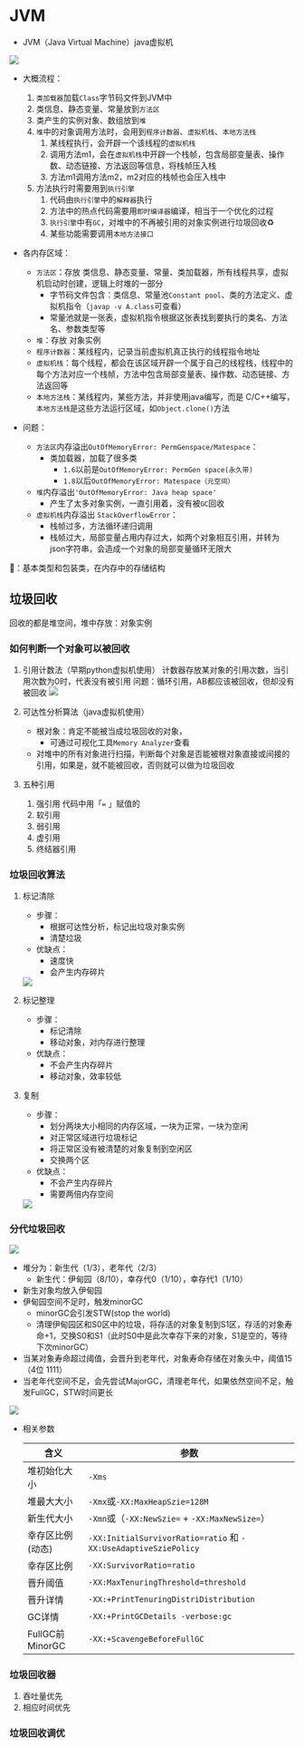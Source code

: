 # JVM

* JVM（Java Virtual Machine）java虚拟机
<img src='./images/2.png'>

* 大概流程：
    1. `类加载器`加载`Class`字节码文件到JVM中
    2. 类信息、静态变量、常量放到`方法区`
    3. 类产生的实例对象、数组放到`堆`
    4. `堆`中的对象调用方法时，会用到`程序计数器`、`虚拟机栈`、`本地方法栈`
        1. 某线程执行，会开辟一个该线程的`虚拟机栈`
        2. 调用方法m1，会在`虚拟机栈`中开辟一个栈帧，包含局部变量表、操作数、动态链接、方法返回等信息，将栈帧压入栈
        3. 方法m1调用方法m2，m2对应的栈帧也会压入栈中
    5. 方法执行时需要用到`执行引擎`
        1. 代码由`执行引擎`中的`解释器`执行
        2. 方法中的热点代码需要用`即时编译器`编译，相当于一个优化的过程
        3. `执行引擎`中有`GC`，对堆中的不再被引用的对象实例进行垃圾回收♻️
        4. 某些功能需要调用`本地方法接口`
* 各内存区域：
    * `方法区`：存放 类信息、静态变量、常量、类加载器，所有线程共享，虚拟机启动时创建，逻辑上时堆的一部分
        * 字节码文件包含：类信息、常量池`Constant pool`、类的方法定义、虚拟机指令（`javap -v A.class`可查看）
        * 常量池就是一张表，虚拟机指令根据这张表找到要执行的类名、方法名、参数类型等
    * `堆`：存放 对象实例
    * `程序计数器`：某线程内，记录当前虚拟机真正执行的线程指令地址
    * `虚拟机栈`：每个线程，都会在该区域开辟一个属于自己的线程栈，线程中的每个方法对应一个栈帧，方法中包含局部变量表、操作数、动态链接、方法返回等
    * `本地方法栈`：某线程内，某些方法，并非使用java编写，而是
C/C++编写，`本地方法栈`是这些方法运行区域，如`Object.clone()`方法
    
* 问题：
     * `方法区`内存溢出`OutOfMemoryError: PermGenspace/Matespace`：
        * 类加载器，加载了很多类
            * `1.6`以前是`OutOfMemoryError: PermGen space(永久带)`
            * `1.8`以后`OutOfMemoryError: Matespace（元空间）`
    * `堆`内存溢出`'OutOfMemoryError: Java heap space'`
        * 产生了太多对象实例，一直引用着，没有被`GC`回收
     * `虚拟机栈`内存溢出 `StackOverflowError`：
        * 栈帧过多，方法循环递归调用
        * 栈帧过大，局部变量占用内存过大，如两个对象相互引用，并转为json字符串，会造成一个对象的局部变量循环无限大

🤔️：基本类型和包装类，在内存中的存储结构

## 垃圾回收
回收的都是堆空间，堆中存放：对象实例
### 如何判断一个对象可以被回收
1. 引用计数法（早期python虚拟机使用）
    计数器存放某对象的引用次数，当引用次数为0时，代表没有被引用
    问题：循环引用，AB都应该被回收，但却没有被回收
    <img src='./images/3.png'>

1. 可达性分析算法（java虚拟机使用）
    * 根对象：肯定不能被当成垃圾回收的对象，
        * 可通过可视化工具`Memory Analyzer`查看
    * 对堆中的所有对象进行扫描，判断每个对象是否能被根对象直接或间接的引用，如果是，就不能被回收，否则就可以做为垃圾回收
2. 五种引用
    1. 强引用
        代码中用「`=` 」赋值的
    2. 软引用
    3. 弱引用
    4. 虚引用
    5. 终结器引用

### 垃圾回收算法
1. 标记清除
    * 步骤：
        * 根据可达性分析，标记出垃圾对象实例
        * 清楚垃圾
    * 优缺点：
        * 速度快
        * 会产生内存碎片
    <img src='./images/4.png'>

2. 标记整理
    * 步骤：
        * 标记清除
        * 移动对象，对内存进行整理
    * 优缺点：
        * 不会产生内存碎片
        * 移动对象，效率较低
3. 复制
    * 步骤：
        * 划分两块大小相同的内存区域，一块为正常，一块为空闲
        * 对正常区域进行垃圾标记
        * 将正常区没有被清楚的对象复制到空闲区
        * 交换两个区
    * 优缺点：
        * 不会产生内存碎片
        * 需要两倍内存空间
     <img src='./images/5.png'>
### 分代垃圾回收
<img src='./images/6.png'>

* 堆分为：新生代（1/3），老年代（2/3）
    * 新生代：伊甸园（8/10），幸存代0（1/10），幸存代1（1/10）
* 新生对象均放入伊甸园
* 伊甸园空间不足时，触发minorGC
    * minorGC会引发STW(stop the world)
    * 清理伊甸园区和S0区中的垃圾，将存活的对象复制到S1区，存活的对象寿命+1，交换S0和S1（此时S0中是此次幸存下来的对象，S1是空的，等待下次minorGC）
* 当某对象寿命超过阈值，会晋升到老年代，对象寿命存储在对象头中，阈值15（4位 1111）
* 当老年代空间不足，会先尝试MajorGC，清理老年代，如果依然空间不足，触发FullGC，STW时间更长
<img src='./images/7.png'>


* 相关参数

    | 含义         | 参数 |
    |--------------|------|
    | 堆初始化大小 | `-Xms` |
    |堆最大大小|`-Xmx`或`-XX:MaxHeapSzie=128M`|
    |新生代大小|`-Xmn`或（`-XX:NewSzie=` + `-XX:MaxNewSize=`）|
    |幸存区比例(动态)|`-XX:InitialSurvivorRatio=ratio` 和 `-XX:UseAdaptiveSziePolicy`|
    |幸存区比例|`-XX:SurvivorRatio=ratio`|
    |晋升阈值|`-XX:MaxTenuringThreshold=threshold`|
    |晋升详情|`-XX:+PrintTenuringDistriDistribution`|
    |GC详情|`-XX:+PrintGCDetails -verbose:gc`|
    |FullGC前MinorGC|`-XX:+ScavengeBeforeFullGC`|



### 垃圾回收器
1. 吞吐量优先
2. 相应时间优先
### 垃圾回收调优